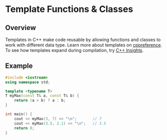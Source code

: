 # Template Functions & Classes

## Overview
Templates in C++ make code reusable by allowing functions and classes to work with different data type.
Learn more about templates on [cppreference](https://en.cppreference.com/w/cpp/language/templates).
To see how templates expand during compilation, try [C++ Insights](https://cppinsights.io).

## Example
```cpp
#include <iostream>
using namespace std;

template <typename T>
T myMax(const T& a, const T& b) {
    return (a > b) ? a : b;
}

int main() {
    cout << myMax(3, 7) << "\n";       // 7
    cout << myMax(3.5, 2.1) << "\n";   // 3.5
    return 0;
}
```

